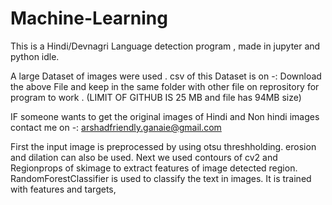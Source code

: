 # Machine-Learning

This is a Hindi/Devnagri Language detection program , made in jupyter and python idle.

A large Dataset of images were used . 
csv of this Dataset is on -: 
Download the above File and keep in the same folder with other file on reprository for program to work .
(LIMIT OF GITHUB IS 25 MB and file has 94MB size)

IF someone wants to get the original images of Hindi and Non hindi images contact me on -: arshadfriendly.ganaie@gmail.com

First the input image is preprocessed by using otsu threshholding. erosion and dilation can also be used.
Next we used contours of cv2 and Regionprops of skimage to extract features of image detected region.
RandomForestClassifier is used to classify the text in images. It is trained with features and targets,

